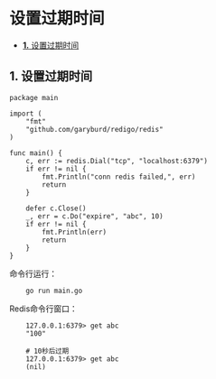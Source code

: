 # 设置过期时间

* [**1.** 设置过期时间](she-zhi-guo-qi-shi-jian.md#设置过期时间)

## 1. 设置过期时间 <a id="&#x8BBE;&#x7F6E;&#x8FC7;&#x671F;&#x65F6;&#x95F4;"></a>

```text
package main

import (
    "fmt"
    "github.com/garyburd/redigo/redis"
)

func main() {
    c, err := redis.Dial("tcp", "localhost:6379")
    if err != nil {
        fmt.Println("conn redis failed,", err)
        return
    }

    defer c.Close()
    _, err = c.Do("expire", "abc", 10)
    if err != nil {
        fmt.Println(err)
        return
    }
}
```

命令行运行：

```text
    go run main.go
```

Redis命令行窗口：

```text
    127.0.0.1:6379> get abc
    "100"

    # 10秒后过期
    127.0.0.1:6379> get abc
    (nil)
```

